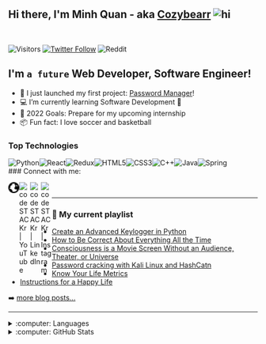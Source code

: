## Hi there, I'm Minh Quan - aka [Cozybearr][website] <img src="https://user-images.githubusercontent.com/1303154/88677602-1635ba80-d120-11ea-84d8-d263ba5fc3c0.gif" width="28px" alt="hi">
<br>

![Visitors](https://komarev.com/ghpvc/?username=cozybearr&color=0ddfff&style=for-the-badge&label=PROFILE+VIEWS)
[![Twitter Follow](https://img.shields.io/discord/872141661038313503?color=blue&label=%F0%9F%93%BADiscord&style=for-the-badge)](https://discord.gg/pv3jASXKMY)
![Reddit](https://img.shields.io/reddit/subreddit-subscribers/AccessCyber?style=for-the-badge)

## I'm `a future` Web Developer, Software Engineer!

- 💫 I just launched my first project: [Password Manager](https://github.com/cozybearr/Passlock)!
- :computer: I’m currently learning Software Development 📑
- 🥅 2022 Goals: Prepare for my upcoming internship
- 📦 Fun fact: I love soccer and basketball

### Top Technologies
<img align="left" alt="Python" src="https://img.shields.io/badge/python%20-%2314354C.svg?&style=for-the-badge&logo=python&logoColor=white"/>
<img align="left" alt="React" src="https://img.shields.io/badge/react-%2320232a.svg?style=for-the-badge&logo=react&logoColor=%2361DAFB"/>
<img align="left" alt="Redux" src="https://img.shields.io/badge/redux-%23593d88.svg?style=for-the-badge&logo=redux&logoColor=white"/>
<img align="left" alt="HTML5" src="https://img.shields.io/badge/html5%20-ff0000.svg?&style=for-the-badge&logo=html5&logoColor=white"/>
<img align="left" alt="CSS3" src="https://img.shields.io/badge/css3%20-%231572B6.svg?&style=for-the-badge&logo=css3&logoColor=white"/>
<img align="left" alt="C++"  src="https://img.shields.io/badge/c++%20-%2300599C.svg?&style=for-the-badge&logo=c%2B%2B&ogoColor=white"/>
<img align="left" alt="Java"  src="https://img.shields.io/badge/java-%23ED8B00.svg?style=for-the-badge&logo=java&logoColor=white"/>
<img align="left" alt="Spring"  src="https://img.shields.io/badge/spring-%236DB33F.svg?style=for-the-badge&logo=spring&logoColor=white"/>


<br/>
### Connect with me:

[<img align="left" alt="codeSTACKr.com" width="22px" src="https://raw.githubusercontent.com/iconic/open-iconic/master/svg/globe.svg" />][website]
[<img align="left" alt="codeSTACKr | YouTube" width="22px" src="https://cdn.jsdelivr.net/npm/simple-icons@v3/icons/youtube.svg" />][youtube]
[<img align="left" alt="codeSTACKr | LinkedIn" width="22px" src="https://cdn.jsdelivr.net/npm/simple-icons@v3/icons/linkedin.svg" />][linkedin]
[<img align="left" alt="codeSTACKr | Instagram" width="22px" src="https://cdn.jsdelivr.net/npm/simple-icons@v3/icons/instagram.svg" />][instagram]

<br />

---

### 📃 My current playlist

<!-- BLOG-POST-LIST:START -->

- [Create an Advanced Keylogger in Python](https://youtu.be/25um032xgrw)
- [How to Be Correct About Everything All the Time](https://www.youtube.com/watch?v=DJiGuFCzaFo)
- [Consciousness is a Movie Screen Without an Audience, Theater, or Universe](https://danielmiessler.com/blog/consciousness-movie-screen-without-audience-theater-universe/)
- [Password cracking with Kali Linux and HashCatn](https://youtu.be/z4_oqTZJqCo)
- [Know Your Life Metrics](https://danielmiessler.com/blog/know-your-life-metrics/)
- [Instructions for a Happy Life](https://www.youtube.com/watch?v=A4pR--qJTdU)
<!-- BLOG-POST-LIST:END -->

➡️ [more blog posts...](https://danielmiessler.com/)

---

<details>
  <summary>:computer: Languages</summary>
  <br/>

  [![Top Langs](https://github-readme-stats.vercel.app/api/top-langs/?username=cozybearr&layout=compact&theme=yeblu)](https://github.com/cozybearr)

</details>

<details>
  <summary>:computer: GitHub Stats</summary>
  <br/>

  [![Nauqh GitHub stats](https://github-readme-stats.vercel.app/api?username=cozybearr&show_icons=true&theme=algolia)](https://github.com/cozybearr)

</details>

[website]: https://www.facebook.com/profile.php?id=100061953525148
[youtube]: https://www.youtube.com/watch?v=PY8f1Z3nARo
[instagram]: https://www.instagram.com/quanbuii_1101/
[linkedin]: https://www.linkedin.com/in/qu%E1%BB%91c-minh-qu%C3%A2n-b%C3%B9i-9587a7235/

